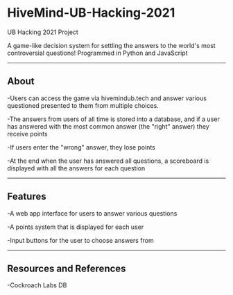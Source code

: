 # HiveMind-UB-Hacking-2021
UB Hacking 2021 Project

A game-like decision system for settling the answers to the world's most controversial questions!
Programmed in Python and JavaScript

---------------
About
---------------
-Users can access the game via hivemindub.tech and answer various questioned presented to them from multiple choices.

-The answers from users of all time is stored into a database, and if a user has answered with the most common answer (the "right" answer) they receive points

-If users enter the "wrong" answer, they lose points

-At the end when the user has answered all questions, a scoreboard is displayed with all the answers for each question

---------------
Features
---------------
-A web app interface for users to answer various questions

-A points system that is displayed for each user

-Input buttons for the user to choose answers from

---------------
Resources and References
---------------
-Cockroach Labs DB
